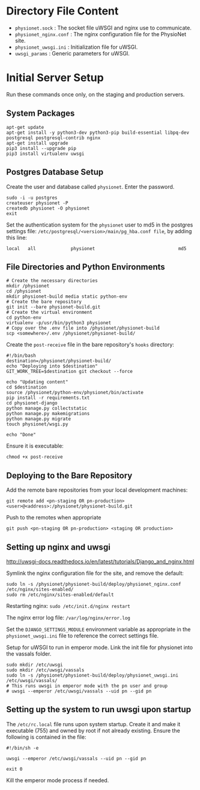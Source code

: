 # Directory File Content

- `physionet.sock` : The socket file uWSGI and nginx use to communicate.
- `physionet_nginx.conf` : The nginx configuration file for the PhysioNet site.
- `physionet_uwsgi.ini` : Initialization file for uWSGI.
- `uwsgi_params` : Generic parameters for uWSGI.

# Initial Server Setup

Run these commands once only, on the staging and production servers.

## System Packages

```
apt-get update
apt-get install -y python3-dev python3-pip build-essential libpq-dev postgresql postgresql-contrib nginx
apt-get install upgrade
pip3 install --upgrade pip
pip3 install virtualenv uwsgi
```

## Postgres Database Setup

Create the user and database called `physionet`. Enter the password.

```
sudo -i -u postgres
createuser physionet -P
createdb physionet -O physionet
exit
```

Set the authentication system for the `physionet` user to md5 in the postgres
settings file: `/etc/postgresql/<version>/main/pg_hba.conf file`, by adding this line:

`local   all             physionet                               md5 `

## File Directories and Python Environments

```
# Create the necessary directories
mkdir /physionet
cd /physionet
mkdir physionet-build media static python-env
# Create the bare repository
git init --bare physionet-build.git
# Create the virtual environment
cd python-env
virtualenv -p/usr/bin/python3 physionet
# Copy over the .env file into /physionet/physionet-build
scp <somewhere>/.env /physionet/physionet-build/
```

Create the `post-receive` file in the bare repository's `hooks` directory:

```
#!/bin/bash
destination=/physionet/physionet-build/
echo "Deploying into $destination"
GIT_WORK_TREE=$destination git checkout --force

echo "Updating content"
cd $destination
source /physionet/python-env/physionet/bin/activate
pip install -r requirements.txt
cd physionet-django
python manage.py collectstatic
python manage.py makemigrations
python manage.py migrate
touch physionet/wsgi.py

echo "Done"

```

Ensure it is executable:

`chmod +x post-receive`

## Deploying to the Bare Repository

Add the remote bare repositories from your local development machines:

`git remote add <pn-staging OR pn-production> <user>@<address>:/physionet/physionet-build.git`

Push to the remotes when appropriate

`git push <pn-staging OR pn-production> <staging OR production>`

## Setting up nginx and uwsgi

http://uwsgi-docs.readthedocs.io/en/latest/tutorials/Django_and_nginx.html

Symlink the nginx configuration file for the site, and remove the default:

```
sudo ln -s /physionet/physionet-build/deploy/physionet_nginx.conf /etc/nginx/sites-enabled/
sudo rm /etc/nginx/sites-enabled/default
```

Restarting nginx: `sudo /etc/init.d/nginx restart`

The nginx error log file: `/var/log/nginx/error.log`

Set the `DJANGO_SETTINGS_MODULE` environment variable as appropriate in the
`physionet_uwsgi.ini` file to reference the correct settings file.

Setup for uWSGI to run in emperor mode. Link the init file for physionet into the vassals folder.
```
sudo mkdir /etc/uwsgi
sudo mkdir /etc/uwsgi/vassals
sudo ln -s /physionet/physionet-build/deploy/physionet_uwsgi.ini /etc/uwsgi/vassals/
# This runs uwsgi in emperor mode with the pn user and group
# uwsgi --emperor /etc/uwsgi/vassals --uid pn --gid pn
```

## Setting up the system to run uwsgi upon startup

The `/etc/rc.local` file runs upon system startup. Create it and make it executable
(755) and owned by root if not already existing. Ensure the following is contained
in the file:
```
#!/bin/sh -e

uwsgi --emperor /etc/uwsgi/vassals --uid pn --gid pn

exit 0

```

Kill the emperor mode process if needed.
